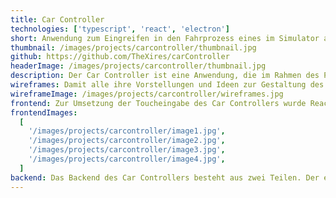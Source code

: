 ```yaml
---
title: Car Controller
technologies: ['typescript', 'react', 'electron']
short: Anwendung zum Eingreifen in den Fahrprozess eines im Simulator autonomen fahrenden Autos im Rahmen einer Projektarbeit.
thumbnail: /images/projects/carcontroller/thumbnail.jpg
github: https://github.com/TheXires/carController
headerImage: /images/projects/carcontroller/thumbnail.jpg
description: Der Car Controller ist eine Anwendung, die im Rahmen des Projekts „Multimodale Interaktion, als Gruppenarbeit mit 2 Personen, an der Hochschule entstanden ist. Sie soll das Eingreifen in den Fahrprozess eines im Simulator autonom fahrenden Autos ermöglichen. Nach einigen Überlegungen haben wir uns für eine Touch- und eine Sprachsteuerung entschieden. Über diese können dann beispielsweise die Geschwindigkeit angepasst, ein Spurwechsel initiiert oder das Abbiegen veranlasst werden. Der tatsächliche Anschluss an den Fahrsimulator war kein Teil des Projektes, wurde allerdings im Server Code des Projektes berücksichtigt.
wireframes: Damit alle ihre Vorstellungen und Ideen zur Gestaltung des Car Controllers einbringen können, wurde ein simpler Prototyp zur Visualisierung dieser Gedanken erstellt. Darüber hinaus konnte so sichergestellt werden, dass nicht aneinander vorbei gesprochen und entwickelt wird. Daher ist ein Prototyp gerade in Projekten mit mehreren Entwicklern essenziell und hilfreich. Das Design der finalen Anwendung wurde im Laufe der Zeit immer wieder etwas angepasst, was in mehreren kleinen Abweichungen vom Prototyp resultierte.
wireframeImage: /images/projects/carcontroller/wireframes.jpg
frontend: Zur Umsetzung der Toucheingabe des Car Controllers wurde React verwendet und mithilfe von Electron als eine Desktop Anwendung gestaltet. Zur Darstellung und Animation des Autos sowie der Straße als 3D Modelle wurde Three.js in Kombination mit dem für React Entwickelten react-three-fiber verwendet. Wird durch die UI ein Event ausgelöst, werden die Daten zur Auswertung an einen Server gesendet, der dann eine Rückmeldung zur Anpassung der UI gibt.
frontendImages:
  [
    '/images/projects/carcontroller/image1.jpg',
    '/images/projects/carcontroller/image2.jpg',
    '/images/projects/carcontroller/image3.jpg',
    '/images/projects/carcontroller/image4.jpg',
  ]
backend: Das Backend des Car Controllers besteht aus zwei Teilen. Der erste Teil ist die Sprachsteuerung, welche mithilfe von Node.js und PicoVoice umgesetzt wurde. Besonders wichtig bei der Auswahl von PicoVoice war, dass es vollständig offline auf dem Gerät läuft, um so sicherzustellen, dass die Steuerung auch innerhalb eines Tunnels oder in ländlichen Regionen funktioniert, in denen es keine Internetverbindung gibt. Konkret genutzt wurden die Wake Word Engine Porcupine und Rhino, um das Gesprochene in eine brauchbare Datenstruktur zu bringen (Speech-to-Intent). Diese Daten wurden dann über eine Socketverbindung an den Node.js Server weitergeleitet. Dieser hält alle relevanten Daten und wertet den eingehenden Befehl aus. Anschließend sendet er ebenfalls über Sockets die veränderten Daten an die Electron Anwendung, welche ihre UI entsprechend aktualisiert.
---
```


